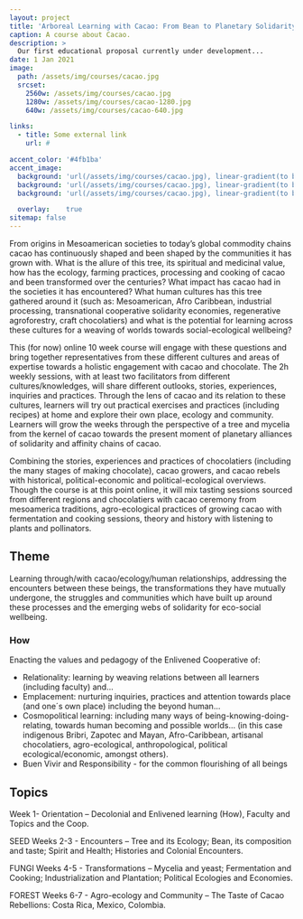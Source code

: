 ```yaml
---
layout: project
title: 'Arboreal Learning with Cacao: From Bean to Planetary Solidarity'
caption: A course about Cacao.
description: >
  Our first educational proposal currently under development...
date: 1 Jan 2021
image:
  path: /assets/img/courses/cacao.jpg
  srcset:
    2560w: /assets/img/courses/cacao.jpg
    1280w: /assets/img/courses/cacao-1280.jpg
    640w: /assets/img/courses/cacao-640.jpg

links:
  - title: Some external link
    url: #

accent_color: '#4fb1ba'
accent_image:
  background: 'url(/assets/img/courses/cacao.jpg), linear-gradient(to bottom, #0a7b81 0%, #01636e 25%, #02505b 50%, #073a4a 75%, #082e39 100%)'
  background: 'url(/assets/img/courses/cacao.jpg), linear-gradient(to bottom, #7f7053 0%, #72654b 25%, #665a42 50%, #594e3a 75%, #4c4332 100% )'
  background: 'url(/assets/img/courses/cacao.jpg), linear-gradient(to bottom, #665a42 0%, #594e3a 25%, #4c4332 50%, #40382a 75%, #332d21 100% )'

  overlay:    true
sitemap: false
---
```


From origins in Mesoamerican societies to today’s global commodity chains cacao has continuously shaped and been shaped by the communities it has grown with. What is the allure of this tree, its spiritual and medicinal value, how has the ecology, farming practices, processing and cooking of cacao and been transformed over the centuries? What impact has cacao had in the societies it has encountered? What human cultures has this tree gathered around it (such as: Mesoamerican, Afro Caribbean, industrial processing, transnational cooperative solidarity economies, regenerative agroforestry, craft chocolatiers) and what is the potential for learning across these cultures for a weaving of worlds towards social-ecological wellbeing?

This (for now) online 10 week course will engage with these questions and bring together representatives from these different cultures and areas of expertise towards a holistic engagement with cacao and chocolate. The 2h weekly sessions, with at least two facilitators from different cultures/knowledges, will share different outlooks, stories, experiences, inquiries and practices. Through the lens of cacao and its relation to these cultures, learners will try out practical exercises and practices (including recipes) at home and explore their own place, ecology and community. Learners will grow the weeks through the perspective of a tree and mycelia from the kernel of cacao towards the present moment of planetary alliances of solidarity and affinity chains of cacao.

Combining the stories, experiences and practices of chocolatiers (including the many stages of making chocolate), cacao growers, and cacao rebels with historical, political-economic and political-ecological overviews. Though the course is at this point online, it will mix tasting sessions sourced from different regions and chocolatiers with cacao ceremony from mesoamerica traditions, agro-ecological practices of growing cacao with fermentation and cooking sessions, theory and history with listening to plants and pollinators.


## Theme

Learning through/with cacao/ecology/human relationships, addressing the encounters between these beings, the transformations they have mutually undergone, the struggles and communities which have built up around these processes and the emerging webs of solidarity for eco-social wellbeing.

### How

Enacting the values and pedagogy of the Enlivened Cooperative of:

* Relationality: learning by  weaving relations between all learners (including faculty) and...
* Emplacement: nurturing inquiries, practices and attention towards place (and one´s own place) including the beyond human...
* Cosmopolitical learning: including many ways of being-knowing-doing-relating, towards human becoming and possible worlds… (in this case indigenous Bribri, Zapotec and Mayan, Afro-Caribbean, artisanal chocolatiers, agro-ecological, anthropological, political ecological/economic, amongst others).
* Buen Vivir and Responsibility - for the common flourishing of all beings

## Topics

Week 1- Orientation – Decolonial and Enlivened learning (How), Faculty and Topics and the Coop.

SEED Weeks 2-3 - Encounters – Tree and its Ecology; Bean, its composition and taste; Spirit and Health; Histories and Colonial Encounters.

FUNGI Weeks 4-5 - Transformations – Mycelia and yeast; Fermentation and Cooking; Industrialization and Plantation; Political Ecologies and Economies.

FOREST Weeks 6-7 - Agro-ecology and Community – The Taste of Cacao Rebellions: Costa Rica, Mexico, Colombia.

